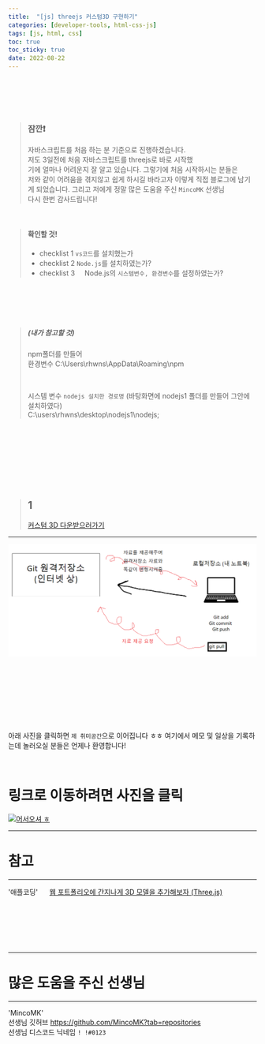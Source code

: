 ```yaml
---
title:  "[js] threejs 커스텀3D 구현하기"
categories: [developer-tools, html-css-js]
tags: [js, html, css]
toc: true
toc_sticky: true
date: 2022-08-22
---
```


<br>
<br>
<br>
<br>


> ### 잠깐❗
>자바스크립트를 처음 하는 분 기준으로 진행하겠습니다.\
>저도 3일전에 처음 자바스크립트를 threejs로 바로 시작했\
>기에 얼마나 어려운지 잘 알고 있습니다. 그렇기에 처음 시작하시는 분들은\
>저와 같이 어려움을 겪지않고 쉽게 하시길 바라고자 이렇게 직접 블로그에 남기\
>게 되었습니다. 그리고 저에게 정말 많은 도움을 주신 `MincoMK` 선생님\
>다시 한번 감사드립니다!


<br>


> #### 확인할 것!
> * checklist 1
> `vs코드`를 설치했는가
> * checklist 2
> `Node.js`를 설치하였는가?
> * checklist 3
> &nbsp;&nbsp;&nbsp; Node.js의 `시스템변수, 환경변수`를 설정하였는가?
 


<br>
<br>
<br>
<br>

> ##### (내가 참고할 것)
> npm폴더를 만들어\
> 환경변수  C:\Users\rhwns\AppData\Roaming\npm
> 
> <br>
> 
> 시스템 변수   `nodejs 설치한 경로명` (바탕화면에 nodejs1 폴더를 만들어 그안에 설치하였다)\
> C:\users\rhwns\desktop\nodejs1\nodejs;


<br>
<br>
<br>
<br>


<br>

<br>
<br>

>## 1
> [커스텀 3D 다운받으러가기](https://sketchfab.com/search?q=cute&type=models)
***
![Desktop View](/assets/img/2022-08-15/1.PNG)



<br>
<br>
<br>
<br>
<br>
<br>
<br>


아래 사진을 클릭하면 `제 취미공간`으로 이어집니다 ㅎㅎ 여기에서 메모 및 일상을 기록하는데 놀러오실 분들은 언제나 환영합니다!

<br>

# 링크로 이동하려면 사진을 클릭

[![어서오셔 ㅎ](https://encrypted-tbn0.gstatic.com/images?q=tbn:ANd9GcQk-zPB4TCuWRNJVIF0aWgniDPNJgUTdXmILg&usqp=CAU)](https://discord.gg/zkzk5xtm)


---
# 참고
---
'애플코딩' &nbsp;&nbsp;&nbsp;&nbsp;   [웹 포트폴리오에 간지나게 3D 모델을 추가해보자 (Three.js)](https://www.youtube.com/watch?v=CojyGfCMvuU&t=80s)


<br>
<br>
<br>
<br>
<br>

---
# 많은 도움을 주신 선생님
---
'MincoMK'  
선생님 깃허브 <https://github.com/MincoMK?tab=repositories>\
선생님 디스코드 닉네임  `! !#0123`